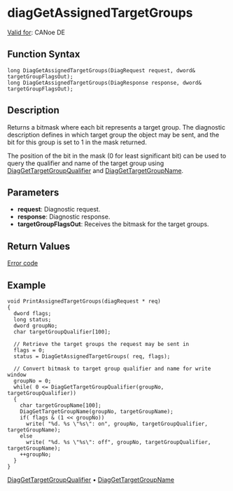 # diagGetAssignedTargetGroups

[Valid for](../../../Shared/FeatureAvailability.md): CANoe DE

## Function Syntax

```plaintext
long DiagGetAssignedTargetGroups(DiagRequest request, dword& targetGroupFlagsOut);
long DiagGetAssignedTargetGroups(DiagResponse response, dword& targetGroupFlagsOut);
```

## Description

Returns a bitmask where each bit represents a target group. The diagnostic description defines in which target group the object may be sent, and the bit for this group is set to 1 in the mask returned.

The position of the bit in the mask (0 for least significant bit) can be used to query the qualifier and name of the target group using [DiagGetTargetGroupQualifier](CAPLfunctionDiagGetTargetGroupQualifier.md) and [DiagGetTargetGroupName](CAPLfunctionDiagGetTargetGroupName.md).

## Parameters

- **request**: Diagnostic request.
- **response**: Diagnostic response.
- **targetGroupFlagsOut**: Receives the bitmask for the target groups.

## Return Values

[Error code](../CAPLfunctionsDiagnosticsErrorCode.md)

## Example

```plaintext
void PrintAssignedTargetGroups(diagRequest * req)
{
  dword flags;
  long status;
  dword groupNo;
  char targetGroupQualifier[100];

  // Retrieve the target groups the request may be sent in
  flags = 0;
  status = DiagGetAssignedTargetGroups( req, flags);

  // Convert bitmask to target group qualifier and name for write window
  groupNo = 0;
  while( 0 <= DiagGetTargetGroupQualifier(groupNo, targetGroupQualifier))
  {
    char targetGroupName[100];
    DiagGetTargetGroupName(groupNo, targetGroupName);
    if( flags & (1 << groupNo))
      write( "%d. %s \"%s\": on", groupNo, targetGroupQualifier, targetGroupName);
    else
      write( "%d. %s \"%s\": off", groupNo, targetGroupQualifier, targetGroupName);
    ++groupNo;
  }
}
```

[DiagGetTargetGroupQualifier](CAPLfunctionDiagGetTargetGroupQualifier.md) • [DiagGetTargetGroupName](CAPLfunctionDiagGetTargetGroupName.md)
